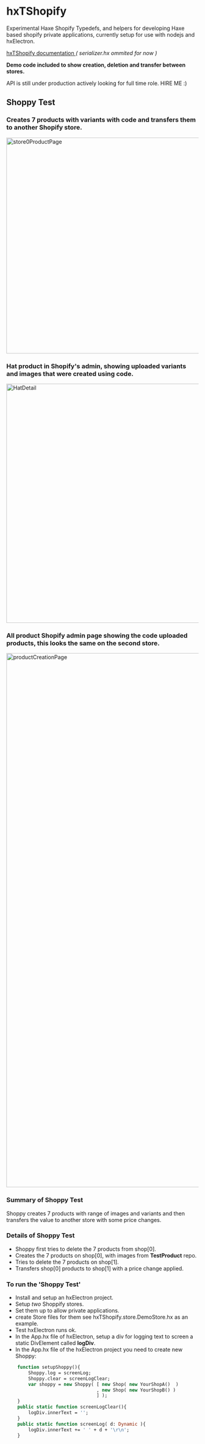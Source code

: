 # hxTShopify
Experimental Haxe Shopify Typedefs, and helpers for developing Haxe based shopify private applications, currently setup for use with nodejs and hxElectron. 

[hxTShopify documentation   ](https://nanjizal.github.io/hxTShopify/pages/index.html?i=1) _( serializer.hx ommited for now )_

**Demo code included to show creation, deletion and transfer between stores.**

API is still under production actively looking for full time role. HIRE ME :)

## Shoppy Test

### Creates 7 products with variants with code and transfers them to another Shopify store.

<img width="565" alt="store0ProductPage" src="https://user-images.githubusercontent.com/20134338/54243517-b5a0e000-4520-11e9-96b6-8a423631650a.png">

### Hat product in Shopify's admin, showing uploaded variants and images that were created using code. 

<img width="626" alt="HatDetail" src="https://user-images.githubusercontent.com/20134338/54243521-bb96c100-4520-11e9-86c9-6f8ff42f7680.png">

### All product Shopify admin page showing the code uploaded products, this looks the same on the second store.

<img width="1398" alt="productCreationPage" src="https://user-images.githubusercontent.com/20134338/54243530-c05b7500-4520-11e9-82e5-0f392050ce73.png">

### Summary of Shoppy Test

Shoppy creates 7 products with range of images and variants and then transfers the value to another store with some price changes.

### Details of Shoppy Test

- Shoppy first tries to delete the 7 products from shop[0].
- Creates the 7 products on shop[0], with images from **TestProduct** repo.
- Tries to delete the 7 products on shop[1].
- Transfers shop[0] products to shop[1] with a price change applied.


### To run the 'Shoppy Test' 

- Install and setup an hxElectron project.
- Setup *two* Shoppify stores.
- Set them up to allow private applications.
- create Store files for them see hxTShopify.store.DemoStore.hx as an example.
- Test hxElectron runs ok.
- In the App.hx file of hxElectron, setup a div for logging text to screen a static DivElement called **logDiv**.
- In the App.hx file of the hxElectron project you need to create new Shoppy:
```haxe 
    function setupShoppy(){
        Shoppy.log = screenLog;
        Shoppy.clear = screenLogClear;
        var shoppy = new Shoppy( [ new Shop( new YourShopA()  )
                                 , new Shop( new YourShopB() ) 
                                 ] );
    }
    public static function screenLogClear(){
        logDiv.innerText = '';
    }
    public static function screenLog( d: Dynamic ){
        logDiv.innerText += ' ' + d + '\r\n';
    }
 ```
